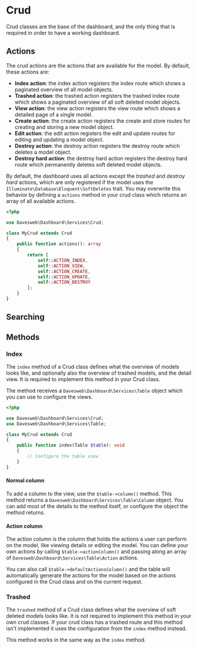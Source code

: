 # Crud

Crud classes are the base of the dashboard, and the only thing that is required in order to have a 
working dashboard.

## Actions

The crud actions are the actions that are available for the model. By default, these actions are:

- **Index action**: the index action registers the index route which shows a paginated overview of all model objects.
- **Trashed action**: the trashed action registers the trashed index route which shows a paginated overview of all soft deleted model objects.
- **View action**: the view action registers the view route which shows a detailed page of a single model.
- **Create action**: the create action registers the create and store routes for creating and storing a new model object.
- **Edit action**: the edit action registers the edit and update routes for editing and updating a model object.
- **Destroy action**: the destroy action registers the destroy route which deletes a model object.
- **Destroy hard action**: the destroy hard action registers the destroy hard route which permanently deletes soft deleted model objects.

By default, the dashboard uses all actions except the _trashed_ and _destroy hard_ actions, which are only registered 
if the model uses the `Illuminate\Database\Eloquent\SoftDeletes` trait. You may overwrite this behavior by defining a 
`actions` method in your crud class which returns an array of all available actions.

```php
<?php

use Davesweb\Dashboard\Services\Crud;

class MyCrud extends Crud
{
    public function actions(): array
    {
        return [
            self::ACTION_INDEX, 
            self::ACTION_VIEW, 
            self::ACTION_CREATE, 
            self::ACTION_UPDATE, 
            self::ACTION_DESTROY
        ];
    }
}
```

## Searching

## Methods

### Index

The `index` method of a Crud class defines what the overview of models looks like, and optionally 
also the overview of trashed models, and the detail view. It is required to implement this method 
in your Crud class.

The method receives a `Davesweb\Dashboard\Services\Table` object which you can use to configure 
the views.

```php
<?php

use Davesweb\Dashboard\Services\Crud;
use Davesweb\Dashboard\Services\Table;

class MyCrud extends Crud
{
    public function index(Table $table): void
    {
        // Configure the table view
    }
}
```

#### Normal column

To add a column to the view, use the `$table->column()` method. This 
method returns a `Davesweb\Dashboard\Services\Table\Column` object. You can add most of the 
details to the method itself, or configure the object the method returns.

#### Action column

The action column is the column that holds the actions a user can perform on the model, like 
viewing details or editing the model. You can define your own actions by calling 
`$table->actionColumn()` and passing along an array of `Davesweb\Dashboard\Services\Table\Action`
actions.

You can also call `$table->defaultActionsColumn()` and the table will automatically generate 
the actions for the model based on the actions configured in the Crud class and on the 
current request.

### Trashed

The `trashed` method of a Crud class defines what the overview of soft deleted models looks like. 
It is not required to implement this method in your own crud classes. If your crud class has a 
trashed route and this method isn't implemented it uses the configuration from the `index` method
instead.

This method works in the same way as the `index` method.